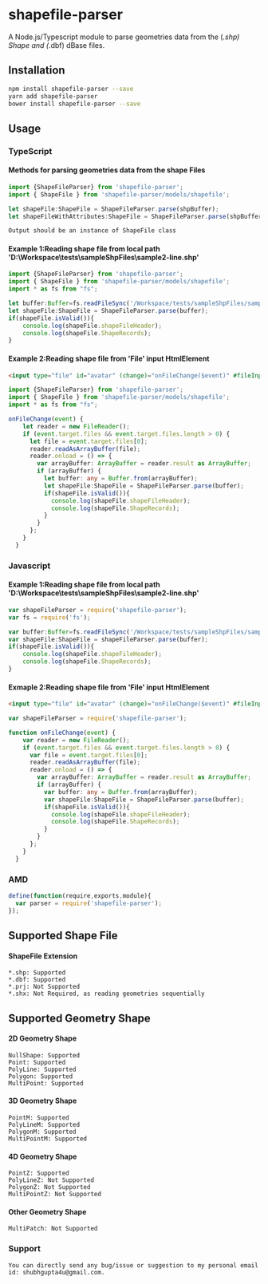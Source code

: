 # shapefile-parser
A Node.js/Typescript module to parse geometries data from the (*.shp) Shape and (*.dbf) dBase files.
## Installation 
```sh
npm install shapefile-parser --save
yarn add shapefile-parser
bower install shapefile-parser --save
```
## Usage 
### TypeScript
#### Methods for parsing geometries data from the shape Files
```typescript
import {ShapeFileParser} from 'shapefile-parser';
import { ShapeFile } from 'shapefile-parser/models/shapefile';

let shapeFile:ShapeFile = ShapeFileParser.parse(shpBuffer);
let shapeFileWithAttributes:ShapeFile = ShapeFileParser.parse(shpBuffer, dbfBuffer);
```
```sh
Output should be an instance of ShapeFile class
```
#### Example 1:Reading shape file from local path 'D:\Workspace\tests\sampleShpFiles\sample2-line.shp'
```typescript
import {ShapeFileParser} from 'shapefile-parser';
import { ShapeFile } from 'shapefile-parser/models/shapefile';
import * as fs from "fs";

let buffer:Buffer=fs.readFileSync('/Workspace/tests/sampleShpFiles/sample2-line.shp')
let shapeFile:ShapeFile = ShapeFileParser.parse(buffer);
if(shapeFile.isValid()){
    console.log(shapeFile.shapeFileHeader);
    console.log(shapeFile.ShapeRecords);
}
```
#### Example 2:Reading shape file from 'File' input HtmlElement
```html
<input type="file" id="avatar" (change)="onFileChange($event)" #fileInput>
```
```typescript
import {ShapeFileParser} from 'shapefile-parser';
import { ShapeFile } from 'shapefile-parser/models/shapefile';
import * as fs from "fs";

onFileChange(event) {
    let reader = new FileReader();
    if (event.target.files && event.target.files.length > 0) {
      let file = event.target.files[0];
      reader.readAsArrayBuffer(file);
      reader.onload = () => {
        var arrayBuffer: ArrayBuffer = reader.result as ArrayBuffer;
        if (arrayBuffer) {
          let buffer: any = Buffer.from(arrayBuffer);
          let shapeFile:ShapeFile = ShapeFileParser.parse(buffer);
          if(shapeFile.isValid()){
            console.log(shapeFile.shapeFileHeader);
            console.log(shapeFile.ShapeRecords);
          }
        }
      };
    }
  }
```
### Javascript
#### Example 1:Reading shape file from local path 'D:\Workspace\tests\sampleShpFiles\sample2-line.shp'
```javascript
var shapeFileParser = require('shapefile-parser');
var fs = require('fs');

var buffer:Buffer=fs.readFileSync('/Workspace/tests/sampleShpFiles/sample2-line.shp')
var shapeFile:ShapeFile = shapeFileParser.parse(buffer);
if(shapeFile.isValid()){
    console.log(shapeFile.shapeFileHeader);
    console.log(shapeFile.ShapeRecords);
}
```
#### Exmaple 2:Reading shape file from 'File' input HtmlElement
```html
<input type="file" id="avatar" (change)="onFileChange($event)" #fileInput>
```
```typescript
var shapeFileParser = require('shapefile-parser');

function onFileChange(event) {
    var reader = new FileReader();
    if (event.target.files && event.target.files.length > 0) {
      var file = event.target.files[0];
      reader.readAsArrayBuffer(file);
      reader.onload = () => {
        var arrayBuffer: ArrayBuffer = reader.result as ArrayBuffer;
        if (arrayBuffer) {
          var buffer: any = Buffer.from(arrayBuffer);
          var shapeFile:ShapeFile = ShapeFileParser.parse(buffer);
          if(shapeFile.isValid()){
            console.log(shapeFile.shapeFileHeader);
            console.log(shapeFile.ShapeRecords);
          }
        }
      };
    }
  }

```
### AMD
```javascript
define(function(require,exports,module){
  var parser = require('shapefile-parser');
});
```
## Supported Shape File
#### ShapeFile Extension
```ShapeFile Extension
*.shp: Supported
*.dbf: Supported
*.prj: Not Supported
*.shx: Not Required, as reading geometries sequentially
```
## Supported Geometry Shape
#### 2D Geometry Shape
```2D geometry Shape
NullShape: Supported
Point: Supported
PolyLine: Supported
Polygon: Supported
MultiPoint: Supported
```
#### 3D Geometry Shape
```3D geometry Shape
PointM: Supported
PolyLineM: Supported
PolygonM: Supported
MultiPointM: Supported
```
#### 4D Geometry Shape
```4D geometry Shape
PointZ: Supported
PolyLineZ: Not Supported
PolygonZ: Not Supported
MultiPointZ: Not Supported
```
#### Other Geometry Shape
```Other geometry Shape
MultiPatch: Not Supported
```
### Support
```Bug or Suggestion Reporting
You can directly send any bug/issue or suggestion to my personal email id: shubhgupta4u@gmail.com.
```